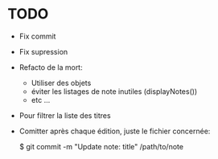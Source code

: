 # TODO

- Fix commit
- Fix supression

- Refacto de la mort:
    - Utiliser des objets
    - éviter les listages de note inutiles (displayNotes())
    - etc ...
    
- Pour filtrer la liste des titres
- Comitter après chaque édition, juste le fichier concernée:

    $ git commit -m "Update note: title" /path/to/note
